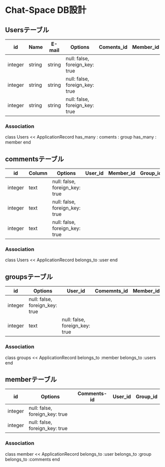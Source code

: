 # Chat-Space DB設計

## Usersテーブル
|id|Name|E-mail|Options|Coments_id|Member_id|Group_id|
|--|----|------|-------|----------|---------|--------|
|integer|string|string|null: false, foreign_key: true|
|integer|string|string|null: false, foreign_key: true|
|integer|string|string|null: false, foreign_key: true|


### Association
class Users  << ApplicationRecord
  has_many    : coments  : group
  has_many    : member
end

                   
## commentsテーブル
|id|Column|Options|User_id|Member_id|Group_id|
|--|------|-------|-------|---------|--------|
|integer|text|null: false, foreign_key: true|
|integer|text|null: false, foreign_key: true|
|integer|text|null: false, foreign_key: true|

### Association
class Users  << ApplicationRecord
  belongs_to :user
end


## groupsテーブル
|id|Options|User_id|Comemnts_id|Member_id|
|--|-------|-------|-----------|---------|
|integer|null: false, foreign_key: true|
|integer|text|null: false, foreign_key: true|

### Association
class groups  << ApplicationRecord 
  belongs_to :member
  belongs_to :users
end

## memberテーブル
|id|Options|Comments-id|User_id|Group_id|
|--|-------|-----------|-------|--------|
|integer|null: false, foreign_key: true|
|integer|null: false, foreign_key: true|

### Association
class member  << ApplicationRecord
  belongs_to :user
  belongs_to :group
  belongs_to  :comments
end
